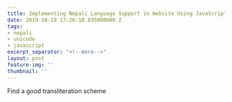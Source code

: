 ```yaml
---
title: Implementing Nepali Language Support in Website Using JavaScript
date: 2019-10-19 17:26:18.835000000 Z
tags:
- nepali
- unicode
- javascript
excerpt_separator: "<!--more-->"
layout: post
feature-img: ''
thumbnail: ''
---
```


Find a good transliteration scheme